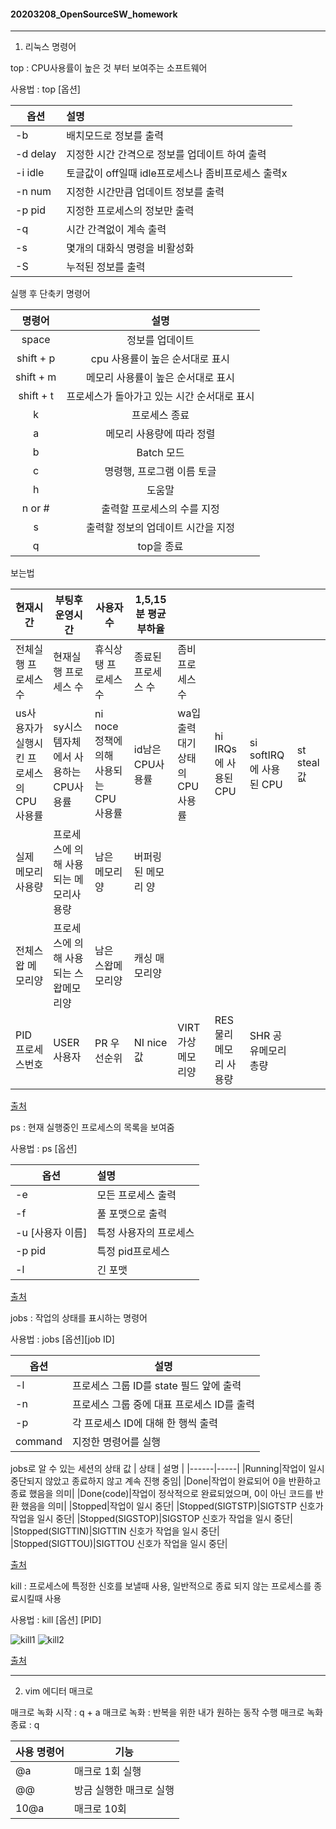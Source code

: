 #### 20203208_OpenSourceSW_homework

---
1) 리눅스 명령어

 top : CPU사용률이 높은 것 부터 보여주는 소프트웨어
 
 사용법 : top [옵션]
 
 | 옵션 | 설명 |
 |------|:-----|
 |-b|배치모드로 정보를 출력|
 |-d delay|지정한 시간 간격으로 정보를 업데이트 하여 출력|
 |-i idle|토글값이 off일때 idle프로세스나 좀비프로세스 출력x|
 |-n num|지정한 시간만큼 업데이트 정보를 출력|
 |-p pid|지정한 프로세스의 정보만 출력|
 |-q|시간 간격없이 계속 출력|
 |-s|몇개의 대화식 명령을 비활성화|
 |-S|누적된 정보를 출력|
 
 실행 후 단축키 명령어
 
 | 명령어 | 설명 |
 |:--:|:--:|
 |space|정보를 업데이트|
 |shift + p|cpu 사용률이 높은 순서대로 표시|
 |shift + m|메모리 사용률이 높은 순서대로 표시|
 |shift + t|프로세스가 돌아가고 있는 시간 순서대로 표시|
 |k|프로세스 종료|
 |a|메모리 사용량에 따라 정렬|
 |b|Batch 모드|
 |c|명령행, 프로그램 이름 토글|
 |h|도움말|
 |n or #|출력할 프로세스의 수를 지정|
 |s|출력할 정보의 업데이트 시간을 지정|
 |q|top을 종료|

 보는법
 
 |현재시간|부팅후 운영시간|사용자수|1,5,15분 평균부하율|||||
 |-|-|-|-|-|-|-|-|
 |전체실행 프로세스 수|현재실행 프로세스 수|휴식상탱 프로세스 수|종료된 프로세스 수|좀비프로세스 수||||
 |us사용자가 실행시킨 프로세스의 CPU사용률|sy시스템자체에서 사용하는 CPU사용률|ni noce정책에의해 사용되는 CPU사용률|id남은 CPU사용률|wa입출력대기 상태의 CPU사용률|hi IRQs에 사용된CPU|si softIRQ에 사용된 CPU|st steal값|
 |실제 메모리 사용량|프로세스에 의해 사용되는 메모리사용량|남은 메모리양|버퍼링된 메모리 양|||||
 |전체스왑 메모리양|프로세스에 의해 사용되는 스왑메모리양|남은 스왑메모리양|캐싱 매모리양|||||
 |PID 프로세스번호|USER 사용자|PR 우선순위|NI nice값|VIRT 가상메모리양|RES 물리메모리 사용량|SHR 공유메모리 총량||
 
 [출처](https://m.blog.naver.com/PostView.naver?isHttpsRedirect=true&blogId=tjrwjd3535&logNo=220873744452 "top")
  
 ps : 현재 실행중인 프로세스의 목록을 보여줌
 
 사용법 : ps [옵션]
 
 | 옵션 | 설명 |
 |------|:-----|
 |-e|모든 프로세스 출력|
 |-f|풀 포맷으로 출력|
 |-u [사용자 이름]|특정 사용자의 프로세스|
 |-p pid|특정 pid프로세스|
 |-l|긴 포맷|
 
 [출처](https://arer.tistory.com/150 "ps")
 
 jobs : 작업의 상태를 표시하는 명령어
 
 사용법 : jobs [옵션][job ID]
 
 | 옵션 | 설명 |
 |------|-----|
 |-l|프로세스 그룹 ID를 state 필드 앞에 출력|
 |-n|프로세스 그룹 중에 대표 프로세스 ID를 출력|
 |-p|각 프로세스 ID에 대해 한 행씩 출력|
 |command|지정한 명령어를 실행|
 
 jobs로 알 수 있는 세션의 상태 값
 | 상태 | 설명 |
 |------|-----|
 |Running|작업이 일시 중단되지 않았고 종료하지 않고 계속 진행 중임|
 |Done|작업이 완료되어 0을 반환하고 종료 했음을 의미|
 |Done(code)|작업이 정삭적으로 완료되었으며, 0이 아닌 코드를 반환 했음을 의미|
 |Stopped|작업이 일시 중단|
 |Stopped(SIGTSTP)|SIGTSTP 신호가 작업을 일시 중단|
 |Stopped(SIGSTOP)|SIGSTOP 신호가 작업을 일시 중단|
 |Stopped(SIGTTIN)|SIGTTIN 신호가 작업을 일시 중단|
 |Stopped(SIGTTOU)|SIGTTOU 신호가 작업을 일시 중단|
 
 [출처](https://shaeod.tistory.com/968 "jobs")
 
 kill : 프로세스에 특정한 신호를 보낼때 사용, 일반적으로 종료 되지 않는 프로세스를 종료시킬때 사용
 
 사용법 : kill [옵션] [PID]
 
 ![kill1](https://user-images.githubusercontent.com/80256817/172020867-2de6c201-1819-4b4a-9181-d42769c09b3c.png)
 ![kill2](https://user-images.githubusercontent.com/80256817/172020884-95fef38d-13c1-4619-afcd-f2e8a4372aef.png)
 
 [출처](https://m.blog.naver.com/koromoon/220804715310 "kill")

---
2) vim 에디터 매크로

 매크로 녹화 시작 : q + a
 매크로 녹화 : 반복을 위한 내가 원하는 동작 수행
 매크로 녹화 종료 : q
 
 |사용 명령어|기능|
 |---|---|
 |@a|매크로 1회 실행|
 |@@|방금 실행한 매크로 실행|
 |10@a|매크로 10회 |
